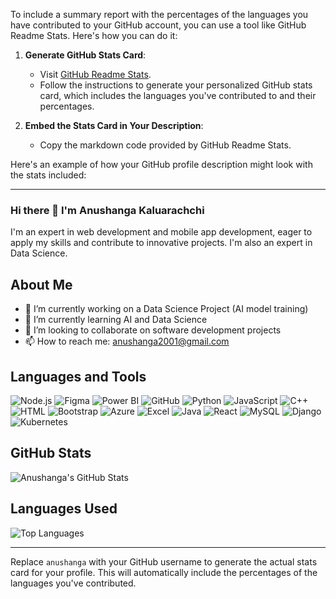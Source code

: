 To include a summary report with the percentages of the languages you have contributed to your GitHub account, you can use a tool like GitHub Readme Stats. Here's how you can do it:

1. **Generate GitHub Stats Card**:
   - Visit [GitHub Readme Stats](https://github.com/anuraghazra/github-readme-stats).
   - Follow the instructions to generate your personalized GitHub stats card, which includes the languages you've contributed to and their percentages.

2. **Embed the Stats Card in Your Description**:
   - Copy the markdown code provided by GitHub Readme Stats.

Here's an example of how your GitHub profile description might look with the stats included:

---

### Hi there 👋 I'm Anushanga Kaluarachchi
I'm an expert in web development and mobile app development, eager to apply my skills and contribute to innovative projects. I'm also an expert in Data Science.

## About Me

- 🔭 I’m currently working on a Data Science Project (AI model training)
- 🌱 I’m currently learning AI and Data Science
- 👯 I’m looking to collaborate on software development projects
- 📫 How to reach me: anushanga2001@gmail.com

## Languages and Tools

![Node.js](https://img.icons8.com/color/48/000000/nodejs.png) ![Figma](https://img.icons8.com/color/48/000000/figma.png) ![Power BI](https://img.icons8.com/color/48/000000/power-bi.png) ![GitHub](https://img.icons8.com/color/48/000000/github.png) ![Python](https://img.icons8.com/color/48/000000/python.png) ![JavaScript](https://img.icons8.com/color/48/000000/javascript.png) ![C++](https://img.icons8.com/color/48/000000/c-plus-plus-logo.png) ![HTML](https://img.icons8.com/color/48/000000/html-5.png) ![Bootstrap](https://img.icons8.com/color/48/000000/bootstrap.png) ![Azure](https://img.icons8.com/color/48/000000/azure-1.png) ![Excel](https://img.icons8.com/color/48/000000/microsoft-excel-2019.png) ![Java](https://img.icons8.com/color/48/000000/java-coffee-cup-logo.png) ![React](https://img.icons8.com/color/48/000000/react-native.png) ![MySQL](https://img.icons8.com/color/48/000000/mysql-logo.png) ![Django](https://img.icons8.com/ios-filled/50/000000/django.png) ![Kubernetes](https://img.icons8.com/color/48/000000/kubernetes.png)

## GitHub Stats

![Anushanga's GitHub Stats](https://github-readme-stats.vercel.app/api?username=anushanga&show_icons=true&theme=radical)

## Languages Used

![Top Languages](https://github-readme-stats.vercel.app/api/top-langs/?username=anushanga&layout=compact&theme=radical)

---

Replace `anushanga` with your GitHub username to generate the actual stats card for your profile. This will automatically include the percentages of the languages you've contributed.
